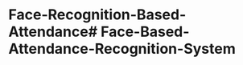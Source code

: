 # Face-Recognition-Based-Attendance#   F a c e - B a s e d - A t t e n d a n c e - R e c o g n i t i o n - S y s t e m  
 